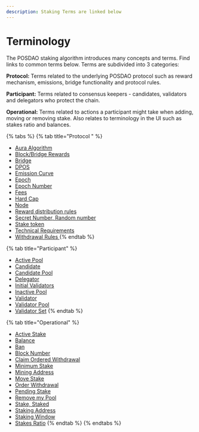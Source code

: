 ```yaml
---
description: Staking Terms are linked below
---
```


# Terminology

The POSDAO staking algorithm introduces many concepts and terms. Find links to common terms below. Terms are subdivided into 3 categories:

**Protocol:** Terms related to the underlying POSDAO protocol such as reward mechanism, emissions, bridge functionality and protocol rules.

**Participant:** Terms related to consensus keepers - candidates, validators and delegators who protect the chain.

**Operational:** Terms related to actions a participant might take when adding, moving or removing stake. Also relates to terminology in the UI such as stakes ratio and balances. 

{% tabs %}
{% tab title="Protocol " %}
* [Aura Algorithm](untitled.md#aura-algorithm)
* [Block/Bridge Rewards ](untitled.md#block-bridge-rewards)
* [Bridge ](untitled.md#bridge)
* [DPOS ](untitled.md#dpos-delegated-proof-of-stake)
* [Emission Curve ](untitled.md#emission-curve-emission-schedule)
* [Epoch ](untitled.md#epoch-staking-epoch)
* [Epoch Number ](untitled.md#epoch-number)
* [Fees](untitled.md#fees)
* [Hard Cap ](untitled.md#hard-cap)
* [Node ](untitled.md#node)
* [Reward distribution rules ](untitled.md#reward-distribution-rules)
* [Secret Number, Random number ](untitled.md#secret-number-randomness-beacon)
* [Stake token ](untitled.md#stake-token)
* [Technical Requirements ](untitled.md#technical-requirements)
* [Withdrawal Rules ](untitled.md#withdrawal-rules)
{% endtab %}

{% tab title="Participant" %}
* [Active Pool](participant-related-terms.md#active-pool)
* [Candidate ](participant-related-terms.md#candidate)
* [Candidate Pool](participant-related-terms.md#candidate-pool)
* [Delegator ](participant-related-terms.md#delegator)
* [Initial Validators](participant-related-terms.md#initial-validators)
* [Inactive Pool](participant-related-terms.md#inactive-pool)
* [Validator ](participant-related-terms.md#validator)
* [Validator Pool ](participant-related-terms.md#validator-pool)
* [Validator Set](participant-related-terms.md#validator-set)
{% endtab %}

{% tab title="Operational" %}
* [Active Stake ](operational-terms.md#active-stake)
* [Balance ](operational-terms.md#balance)
* [Ban ](operational-terms.md#ban)
* [Block Number ](operational-terms.md#block-number)
* [Claim Ordered Withdrawal ](operational-terms.md#claim-ordered-withdrawal)
* [Minimum Stake ](operational-terms.md#minimum-stake)
* [Mining Address ](operational-terms.md#mining-address)
* [Move Stake ](operational-terms.md#move-stake)
* [Order Withdrawal ](operational-terms.md#order-withdrawal)
* [Pending Stake ](operational-terms.md#pending-stake)
* [Remove my Pool ](operational-terms.md#remove-my-pool)
* [Stake, Staked ](operational-terms.md#stake-staked)
* [Staking Address ](operational-terms.md#staking-address)
* [Staking Window](operational-terms.md#staking-window)
* [Stakes Ratio](operational-terms.md#stakes-ratio)
{% endtab %}
{% endtabs %}

